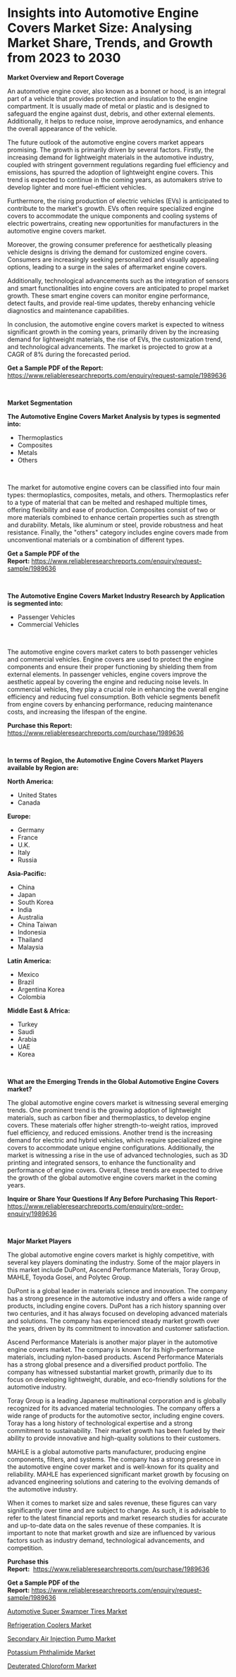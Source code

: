 <p><h1>Insights into Automotive Engine Covers Market Size: Analysing Market Share, Trends, and Growth from 2023 to 2030</h1></p><p><strong>Market Overview and Report Coverage</strong></p>
<p><p>An automotive engine cover, also known as a bonnet or hood, is an integral part of a vehicle that provides protection and insulation to the engine compartment. It is usually made of metal or plastic and is designed to safeguard the engine against dust, debris, and other external elements. Additionally, it helps to reduce noise, improve aerodynamics, and enhance the overall appearance of the vehicle.</p><p>The future outlook of the automotive engine covers market appears promising. The growth is primarily driven by several factors. Firstly, the increasing demand for lightweight materials in the automotive industry, coupled with stringent government regulations regarding fuel efficiency and emissions, has spurred the adoption of lightweight engine covers. This trend is expected to continue in the coming years, as automakers strive to develop lighter and more fuel-efficient vehicles.</p><p>Furthermore, the rising production of electric vehicles (EVs) is anticipated to contribute to the market's growth. EVs often require specialized engine covers to accommodate the unique components and cooling systems of electric powertrains, creating new opportunities for manufacturers in the automotive engine covers market.</p><p>Moreover, the growing consumer preference for aesthetically pleasing vehicle designs is driving the demand for customized engine covers. Consumers are increasingly seeking personalized and visually appealing options, leading to a surge in the sales of aftermarket engine covers.</p><p>Additionally, technological advancements such as the integration of sensors and smart functionalities into engine covers are anticipated to propel market growth. These smart engine covers can monitor engine performance, detect faults, and provide real-time updates, thereby enhancing vehicle diagnostics and maintenance capabilities.</p><p>In conclusion, the automotive engine covers market is expected to witness significant growth in the coming years, primarily driven by the increasing demand for lightweight materials, the rise of EVs, the customization trend, and technological advancements. The market is projected to grow at a CAGR of 8% during the forecasted period.</p></p>
<p><strong>Get a Sample PDF of the Report:</strong> <a href="https://www.reliableresearchreports.com/enquiry/request-sample/1989636">https://www.reliableresearchreports.com/enquiry/request-sample/1989636</a></p>
<p>&nbsp;</p>
<p><strong>Market Segmentation</strong></p>
<p><strong>The Automotive Engine Covers Market Analysis by types is segmented into:</strong></p>
<p><ul><li>Thermoplastics</li><li>Composites</li><li>Metals</li><li>Others</li></ul></p>
<p>&nbsp;</p>
<p><p>The market for automotive engine covers can be classified into four main types: thermoplastics, composites, metals, and others. Thermoplastics refer to a type of material that can be melted and reshaped multiple times, offering flexibility and ease of production. Composites consist of two or more materials combined to enhance certain properties such as strength and durability. Metals, like aluminum or steel, provide robustness and heat resistance. Finally, the "others" category includes engine covers made from unconventional materials or a combination of different types.</p></p>
<p><strong>Get a Sample PDF of the Report:</strong>&nbsp;<a href="https://www.reliableresearchreports.com/enquiry/request-sample/1989636">https://www.reliableresearchreports.com/enquiry/request-sample/1989636</a></p>
<p>&nbsp;</p>
<p><strong>The Automotive Engine Covers Market Industry Research by Application is segmented into:</strong></p>
<p><ul><li>Passenger Vehicles</li><li>Commercial Vehicles</li></ul></p>
<p>&nbsp;</p>
<p><p>The automotive engine covers market caters to both passenger vehicles and commercial vehicles. Engine covers are used to protect the engine components and ensure their proper functioning by shielding them from external elements. In passenger vehicles, engine covers improve the aesthetic appeal by covering the engine and reducing noise levels. In commercial vehicles, they play a crucial role in enhancing the overall engine efficiency and reducing fuel consumption. Both vehicle segments benefit from engine covers by enhancing performance, reducing maintenance costs, and increasing the lifespan of the engine.</p></p>
<p><strong>Purchase this Report:</strong>&nbsp; <a href="https://www.reliableresearchreports.com/purchase/1989636">https://www.reliableresearchreports.com/purchase/1989636</a></p>
<p>&nbsp;</p>
<p><strong>In terms of Region, the Automotive Engine Covers Market Players available by Region are:</strong></p>
<p>
    <p> <strong> North America: </strong>
        <ul>
            <li>United States</li>
            <li>Canada</li>
        </ul>
        </p> 
    <p> <strong> Europe: </strong>
        <ul>
            <li>Germany</li>
            <li>France</li>
            <li>U.K.</li>
            <li>Italy</li>
            <li>Russia</li>
        </ul>
        </p> 
    <p> <strong> Asia-Pacific: </strong>
        <ul>
            <li>China</li>
            <li>Japan</li>
            <li>South Korea</li>
            <li>India</li>
            <li>Australia</li>
            <li>China Taiwan</li>
            <li>Indonesia</li>
            <li>Thailand</li>
            <li>Malaysia</li>
        </ul>
        </p> 
    <p> <strong> Latin America: </strong>
        <ul>
            <li>Mexico</li>
            <li>Brazil</li>
            <li>Argentina Korea</li>
            <li>Colombia</li>
        </ul>
        </p> 
    <p> <strong> Middle East & Africa: </strong>
        <ul>
            <li>Turkey</li>
            <li>Saudi</li>
            <li>Arabia</li>
            <li>UAE</li>
            <li>Korea</li>
        </ul>
    </p>
    </p>
<p>&nbsp;</p>
<p><strong>What are the Emerging Trends in the Global Automotive Engine Covers market?</strong></p>
<p><p>The global automotive engine covers market is witnessing several emerging trends. One prominent trend is the growing adoption of lightweight materials, such as carbon fiber and thermoplastics, to develop engine covers. These materials offer higher strength-to-weight ratios, improved fuel efficiency, and reduced emissions. Another trend is the increasing demand for electric and hybrid vehicles, which require specialized engine covers to accommodate unique engine configurations. Additionally, the market is witnessing a rise in the use of advanced technologies, such as 3D printing and integrated sensors, to enhance the functionality and performance of engine covers. Overall, these trends are expected to drive the growth of the global automotive engine covers market in the coming years.</p></p>
<p><strong>Inquire or Share Your Questions If Any Before Purchasing This Report</strong>- <a href="https://www.reliableresearchreports.com/enquiry/pre-order-enquiry/1989636">https://www.reliableresearchreports.com/enquiry/pre-order-enquiry/1989636</a></p>
<p>&nbsp;</p>
<p><strong>Major Market Players</strong></p>
<p><p>The global automotive engine covers market is highly competitive, with several key players dominating the industry. Some of the major players in this market include DuPont, Ascend Performance Materials, Toray Group, MAHLE, Toyoda Gosei, and Polytec Group.</p><p>DuPont is a global leader in materials science and innovation. The company has a strong presence in the automotive industry and offers a wide range of products, including engine covers. DuPont has a rich history spanning over two centuries, and it has always focused on developing advanced materials and solutions. The company has experienced steady market growth over the years, driven by its commitment to innovation and customer satisfaction.</p><p>Ascend Performance Materials is another major player in the automotive engine covers market. The company is known for its high-performance materials, including nylon-based products. Ascend Performance Materials has a strong global presence and a diversified product portfolio. The company has witnessed substantial market growth, primarily due to its focus on developing lightweight, durable, and eco-friendly solutions for the automotive industry.</p><p>Toray Group is a leading Japanese multinational corporation and is globally recognized for its advanced material technologies. The company offers a wide range of products for the automotive sector, including engine covers. Toray has a long history of technological expertise and a strong commitment to sustainability. Their market growth has been fueled by their ability to provide innovative and high-quality solutions to their customers.</p><p>MAHLE is a global automotive parts manufacturer, producing engine components, filters, and systems. The company has a strong presence in the automotive engine cover market and is well-known for its quality and reliability. MAHLE has experienced significant market growth by focusing on advanced engineering solutions and catering to the evolving demands of the automotive industry.</p><p>When it comes to market size and sales revenue, these figures can vary significantly over time and are subject to change. As such, it is advisable to refer to the latest financial reports and market research studies for accurate and up-to-date data on the sales revenue of these companies. It is important to note that market growth and size are influenced by various factors such as industry demand, technological advancements, and competition.</p></p>
<p><strong>Purchase this Report:</strong>&nbsp;&nbsp;<a href="https://www.reliableresearchreports.com/purchase/1989636">https://www.reliableresearchreports.com/purchase/1989636</a></p>
<p></p>
<p><strong>Get a Sample PDF of the Report:</strong>&nbsp;<a href="https://www.reliableresearchreports.com/enquiry/request-sample/1989636">https://www.reliableresearchreports.com/enquiry/request-sample/1989636</a></p>
<p><p><a href="https://github.com/WillieWoodard/Market-Research-Report-List-2/blob/main/automotive-super-swamper-tires-market.md">Automotive Super Swamper Tires Market</a></p><p><a href="https://medium.com/@aureliarice2023/refrigeration-coolers-market-competitive-analysis-market-trends-and-forecast-to-2030-87c3bf4f2572">Refrigeration Coolers Market</a></p><p><a href="https://medium.com/@claudekunze/secondary-air-injection-pump-market-exploring-market-share-market-trends-and-future-growth-bdb683608fb1">Secondary Air Injection Pump Market</a></p><p><a href="https://www.linkedin.com/pulse/potassium-phthalimide-market-research-report-unlocks-qbehf/">Potassium Phthalimide Market</a></p><p><a href="https://www.linkedin.com/pulse/deuterated-chloroform-market-research-report-provides-lrovf/">Deuterated Chloroform Market</a></p></p>